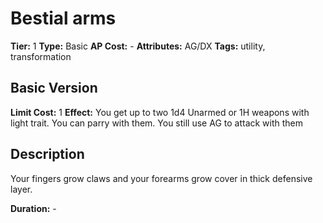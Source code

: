 # Bestial arms

**Tier:** 1
**Type:** Basic
**AP Cost:** -
**Attributes:** AG/DX
**Tags:** utility, transformation

## Basic Version
**Limit Cost:** 1
**Effect:** You get up to two 1d4 Unarmed or 1H weapons with light trait. You can parry with them. You still use AG to attack with them

## Description
Your fingers grow claws and your forearms grow cover in thick defensive layer.

**Duration:** -